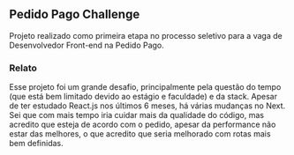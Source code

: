 ## Pedido Pago Challenge
Projeto realizado como primeira etapa no processo seletivo para a vaga de Desenvolvedor Front-end na Pedido Pago.

### Relato
Esse projeto foi um grande desafio, principalmente pela questão do tempo (que está bem limitado devido ao estágio e faculdade) e da stack.
Apesar de ter estudado React.js nos últimos 6 meses, há várias mudanças no Next.
Sei que com mais tempo iria cuidar mais da qualidade do código, mas acredito que esteja de acordo com o pedido, apesar da performance não estar das melhores, o que acredito que seria melhorado com rotas mais bem definidas.